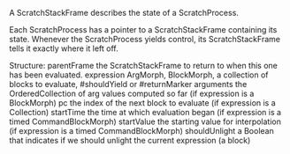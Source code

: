 A ScratchStackFrame describes the state of a ScratchProcess.

Each ScratchProcess has a pointer to a ScratchStackFrame containing its state. Whenever the ScratchProcess yields control, its ScratchStackFrame tells it exactly where it left off.

Structure:
  parentFrame	the ScratchStackFrame to return to when this one has been evaluated.
  expression		ArgMorph, BlockMorph, a collection of blocks to evaluate,
					#shouldYield or #returnMarker
  arguments		the OrderedCollection of arg values computed so far (if expression is a BlockMorph)
  pc				the index of the next block to evaluate (if expression is a Collection)
  startTime		the time at which evaluation began (if expression is a timed CommandBlockMorph)
  startValue		the starting value for interpolation (if expression is a timed CommandBlockMorph)
  shouldUnlight	a Boolean that indicates if we should unlight the current expression (a block)
